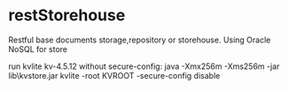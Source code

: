 # restStorehouse
Restful base documents storage,repository or storehouse. Using Oracle NoSQL for store

run kvlite kv-4.5.12 without secure-config:
 java -Xmx256m -Xms256m -jar lib\kvstore.jar kvlite -root KVROOT -secure-config disable